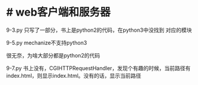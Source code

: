 # # web客户端和服务器

9-3.py 只写了一部分，书上是python2的代码，在python3中没找到
对应的模块

9-5.py mechanize不支持python3

很无奈，为啥大部分都是python2的代码

9-7.py 书上没有，CGIHTTPRequestHandler，发现个有趣的时候，当前路径有index.html，则显示index.html。没有的话，显示当前路径
